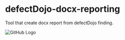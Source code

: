 # defectDojo-docx-reporting
Tool that create docx report from defectDojo finding.

![GitHub Logo](https://i.imgur.com/JfVGG99.png)
